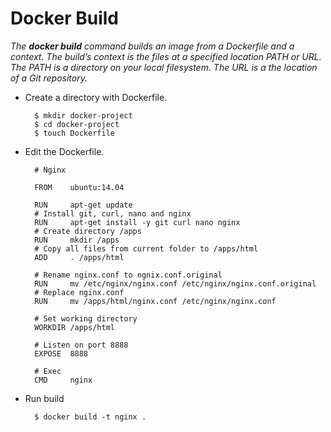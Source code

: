 # Docker Build

*The **docker build** command builds an image from a Dockerfile and a context. The build’s context is the files at a specified location PATH or URL. The PATH is a directory on your local filesystem. The URL is a the location of a Git repository.*

- Create a directory with Dockerfile.

		$ mkdir docker-project
		$ cd docker-project
		$ touch Dockerfile
	
- Edit the Dockerfile.

		# Nginx
		
		FROM 	ubuntu:14.04
		
		RUN 	apt-get update
		# Install git, curl, nano and nginx
		RUN 	apt-get install -y git curl nano nginx
		# Create directory /apps
		RUN 	mkdir /apps
		# Copy all files from current folder to /apps/html
		ADD 	. /apps/html
		
		# Rename nginx.conf to ngnix.conf.original
		RUN     mv /etc/nginx/nginx.conf /etc/nginx/nginx.conf.original
		# Replace nginx.conf
		RUN     mv /apps/html/nginx.conf /etc/nginx/nginx.conf
		
		# Set working directory
		WORKDIR /apps/html
		
		# Listen on port 8888
		EXPOSE 	8888
		
		# Exec
		CMD 	nginx
 
- Run build

		$ docker build -t nginx .
